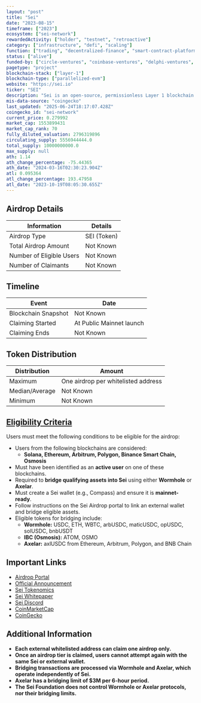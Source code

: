 ```yaml
---
layout: "post"
title: "Sei"
date: "2023-08-15"
timeframe: ["2023"]
ecosystem: ["sei-network"]
rewardedActivity: ["holder", "testnet", "retroactive"]
category: ["infrastructure", "defi", "scaling"]
function: ["trading", "decentralized-finance", "smart-contract-platform", "blockchain"]
status: ["alive"]
funded-by: ["circle-ventures", "coinbase-ventures", "delphi-ventures", "world-liberty-financial", "okx-ventures", "multicoin-capital"]
pagetype: "project"
blockchain-stack: ["layer-1"]
blockchain-type: ["parallelized-evm"]
website: "https://sei.io"
ticker: "SEI"
description: "Sei is an open-source, permissionless Layer 1 blockchain optimized for digital asset exchange. It provides high performance, low latency, and innovative technologies to support Web3 applications."
mis-data-source: "coingecko"
last_updated: "2025-06-24T18:17:07.428Z"
coingecko_id: "sei-network"
current_price: 0.279992
market_cap: 1553899431
market_cap_rank: 70
fully_diluted_valuation: 2796319896
circulating_supply: 5556944444.0
total_supply: 10000000000.0
max_supply: null
ath: 1.14
ath_change_percentage: -75.44365
ath_date: "2024-03-16T02:30:23.904Z"
atl: 0.095364
atl_change_percentage: 193.47958
atl_date: "2023-10-19T08:05:30.655Z"
---
```


## Airdrop Details

| Information              | Details     |
| ------------------------ | ----------- |
| Airdrop Type             | SEI (Token) |
| Total Airdrop Amount     | Not Known   |
| Number of Eligible Users | Not Known   |
| Number of Claimants      | Not Known   |

## Timeline

| Event               | Date                     |
| ------------------- | ------------------------ |
| Blockchain Snapshot | Not Known                |
| Claiming Started    | At Public Mainnet launch |
| Claiming Ends       | Not Known                |

## Token Distribution

| Distribution   | Amount                              |
| -------------- | ----------------------------------- |
| Maximum        | One airdrop per whitelisted address |
| Median/Average | Not Known                           |
| Minimum        | Not Known                           |

## [Eligibility Criteria](https://blog.sei.io/the-sei-airdrop/)

Users must meet the following conditions to be eligible for the airdrop:

- Users from the following blockchains are considered:
  - **Solana, Ethereum, Arbitrum, Polygon, Binance Smart Chain, Osmosis**
- Must have been identified as an **active user** on one of these blockchains.
- Required to **bridge qualifying assets into Sei** using either **Wormhole** or **Axelar**.
- Must create a Sei wallet (e.g., Compass) and ensure it is **mainnet-ready**.
- Follow instructions on the Sei Airdrop portal to link an external wallet and bridge eligible assets.
- Eligible tokens for bridging include:
  - **Wormhole:** USDC, ETH, WBTC, arbUSDC, maticUSDC, opUSDC, solUSDC, bnbUSDT
  - **IBC (Osmosis):** ATOM, OSMO
  - **Axelar:** axlUSDC from Ethereum, Arbitrum, Polygon, and BNB Chain

## Important Links

- [Airdrop Portal](https://app.sei.io/)
- [Official Announcement](https://blog.sei.io/the-sei-airdrop/)
- [Sei Tokenomics](https://blog.sei.io/tokenomics/)
- [Sei Whitepaper](https://blog.sei.io/sei-whitepaper/)
- [Sei Discord](https://discord.gg/sei)
- [CoinMarketCap](https://coinmarketcap.com/currencies/sei)
- [CoinGecko](https://www.coingecko.com/en/coins/sei)

## Additional Information

- **Each external whitelisted address can claim one airdrop only.**
- **Once an airdrop tier is claimed, users cannot attempt again with the same Sei or external wallet.**
- **Bridging transactions are processed via Wormhole and Axelar, which operate independently of Sei.**
- **Axelar has a bridging limit of $3M per 6-hour period.**
- **The Sei Foundation does not control Wormhole or Axelar protocols, nor their bridging limits.**